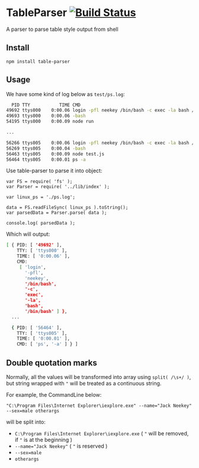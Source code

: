 TableParser [![Build Status](https://travis-ci.org/neekey/table-parser.svg)](https://travis-ci.org/neekey/table-parser)
================

A parser to parse table style output from shell

## Install

```
npm install table-parser
```

## Usage

We have some kind of log below as `test/ps.log`:

```bash
  PID TTY           TIME CMD
49692 ttys000    0:00.06 login -pfl neekey /bin/bash -c exec -la bash /bin/bash
49693 ttys000    0:00.06 -bash
54195 ttys000    0:00.09 node run

...

56266 ttys005    0:00.06 login -pfl neekey /bin/bash -c exec -la bash /bin/bash
56269 ttys005    0:00.04 -bash
56463 ttys005    0:00.09 node test.js
56464 ttys005    0:00.01 ps -a
```

Use table-parser to parse it into object:

```
var FS = require( 'fs' );
var Parser = require( '../lib/index' );

var linux_ps = './ps.log';

data = FS.readFileSync( linux_ps ).toString();
var parsedData = Parser.parse( data );

console.log( parsedData );

```

Which will output:

```bash
[ { PID: [ '49692' ],
    TTY: [ 'ttys000' ],
    TIME: [ '0:00.06' ],
    CMD:
     [ 'login',
       '-pfl',
       'neekey',
       '/bin/bash',
       '-c',
       'exec',
       '-la',
       'bash',
       '/bin/bash' ] },
  ...

  { PID: [ '56464' ],
    TTY: [ 'ttys005' ],
    TIME: [ '0:00.01' ],
    CMD: [ 'ps', '-a' ] } ]
```

## Double quotation marks

Normally, all the values will be transformed into array using `split( /\s+/ )`, but string wrapped with `"` will be treated as a continuous string. 

For example, the CommandLine below:

```
"C:\Program Files\Internet Explorer\iexplore.exe" --name="Jack Neekey" --sex=male otherargs
```

will be split into:

- `C:\Program Files\Internet Explorer\iexplore.exe` ( `"` will be removed, if `"` is at the beginning )
- `--name="Jack Neekey"`    ( `"` is reserved )
- `--sex=male`
- `otherargs`
